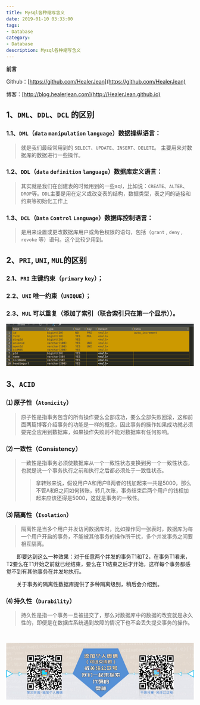 ```yaml
---
title: Mysql各种缩写含义
date: 2019-01-10 03:33:00
tags: 
- Database
category: 
- Database
description: Mysql各种缩写含义
---
```

**前言**     

 Github：[https://github.com/HealerJean](https://github.com/HealerJean)         

 博客：[http://blog.healerjean.com](http://HealerJean.github.io)           



## 1、`DML`、`DDL`、`DCL` 的区别

### 1.1、`DML`（`data` `manipulation` `language`）数据操纵语言：

> 就是我们最经常用到的 `SELECT`、`UPDATE`、`INSERT`、`DELETE`。 主要用来对数据库的数据进行一些操作。
>

### 1.2、`DDL`（`data` `definition` `language`）数据库定义语言：

> 其实就是我们在创建表的时候用到的一些sql，比如说：`CREATE`、`ALTER`、`DROP`等。`DDL`主要是用在定义或改变表的结构，数据类型，表之间的链接和约束等初始化工作上
>

### 1.3、`DCL`（`Data` `Control` `Language`）数据库控制语言：

> 是用来设置或更改数据库用户或角色权限的语句，包括（`grant` , `deny` , `revoke` 等）语句。这个比较少用到。
>

## 2、`PRI`, `UNI`, `MUL`的区别

### 2.1、`PRI` 主键约束（`primary` `key`）；

### 2.2、`UNI` 唯一约束（`UNIQUE`）；

### 2.3、`MUL` 可以重复（添加了索引（联合索引只在第一个显示））。

![WX20190110-160143](https://raw.githubusercontent.com/HealerJean/HealerJean.github.io/master/blogImages/WX20190110-160143.png)



## 3、`ACID`
### ⑴ 原子性（`Atomicity`）
> 原子性是指事务包含的所有操作要么全部成功，要么全部失败回滚，这和前面两篇博客介绍事务的功能是一样的概念，因此事务的操作如果成功就必须要完全应用到数据库，如果操作失败则不能对数据库有任何影响。
>

### ⑵ 一致性（Consistency）
> 一致性是指事务必须使数据库从一个一致性状态变换到另一个一致性状态，也就是说一个事务执行之前和执行之后都必须处于一致性状态。    
>
> > 拿转账来说，假设用户A和用户B两者的钱加起来一共是5000，那么不管A和B之间如何转账，转几次账，事务结束后两个用户的钱相加起来应该还得是5000，这就是事务的一致性。

### ⑶ 隔离性（`Isolation`）
> 隔离性是当多个用户并发访问数据库时，比如操作同一张表时，数据库为每一个用户开启的事务，不能被其他事务的操作所干扰，多个并发事务之间要相互隔离。
>

　　即要达到这么一种效果：对于任意两个并发的事务T1和T2，在事务T1看来，T2要么在T1开始之前就已经结束，要么在T1结束之后才开始，这样每个事务都感觉不到有其他事务在并发地执行。

　　关于事务的隔离性数据库提供了多种隔离级别，稍后会介绍到。

### ⑷ 持久性（`Durability`）
> 持久性是指一个事务一旦被提交了，那么对数据库中的数据的改变就是永久性的，即便是在数据库系统遇到故障的情况下也不会丢失提交事务的操作。
>







​    

![ContactAuthor](https://raw.githubusercontent.com/HealerJean/HealerJean.github.io/master/assets/img/artical_bottom.jpg)




<!-- Gitalk 评论 start  -->

<link rel="stylesheet" href="https://unpkg.com/gitalk/dist/gitalk.css">
<script src="https://unpkg.com/gitalk@latest/dist/gitalk.min.js"></script> 
<div id="gitalk-container"></div>    
 <script type="text/javascript">
    var gitalk = new Gitalk({
		clientID: `1d164cd85549874d0e3a`,
		clientSecret: `527c3d223d1e6608953e835b547061037d140355`,
		repo: `HealerJean.github.io`,
		owner: 'HealerJean',
		admin: ['HealerJean'],
		id: 'c9Qjo6Mg0s8Fv1Sz',
    });
    gitalk.render('gitalk-container');
</script> 

<!-- Gitalk end -->

